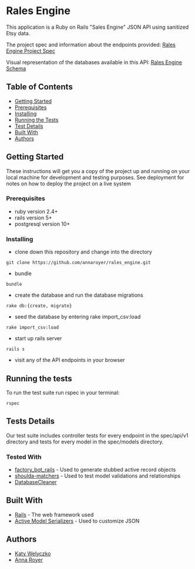 # Rales Engine

This application is a Ruby on Rails "Sales Engine" JSON API using sanitized Etsy data. 

The project spec and information about the endpoints provided: 
[Rales Engine Project Spec](http://backend.turing.io/module3/projects/rails_engine#technical-expectations)

Visual representation of the databases available in this API:
[Rales Engine Schema](http://ondras.zarovi.cz/sql/demo/?keyword=rales-engine)

## Table of Contents
- [Getting Started](#getting-started)
- [Prerequisites](#prerequisites)
- [Installing](#installing)
- [Running the Tests](#running-the-tests)
- [Test Details](#tests-details)
- [Built With](#built-with)
- [Authors](#authors)

## Getting Started

These instructions will get you a copy of the project up and running on your local machine for development and testing purposes. See deployment for notes on how to deploy the project on a live system

### Prerequisites

* ruby version 2.4+
* rails version 5+
* postgresql version 10+

### Installing

* clone down this repository and change into the directory
```
git clone https://github.com/annaroyer/rales_engine.git
```
* bundle
```
bundle
```
* create the database and run the database migrations
```
rake db:{create, migrate}
```
* seed the database by entering rake import_csv:load
```
rake import_csv:load
```
* start up rails server
```
rails s
```
* visit any of the API endpoints in your browser

## Running the tests

To run the test suite run rspec in your terminal:

```
rspec
```

## Tests Details

Our test suite includes controller tests for every endpoint in the spec/api/v1 directory and tests for every model in the spec/models directory.

### Tested With

* [factory_bot_rails](https://github.com/thoughtbot/factory_bot_rails) - Used to generate stubbed active record objects
* [shoulda-matchers](https://github.com/thoughtbot/shoulda-matchers) - Used to test model validations and relationships
* [DatabaseCleaner](https://github.com/DatabaseCleaner/database_cleaner)

## Built With

* [Rails](http://rubyonrails.org/) - The web framework used
* [Active Model Serializers](https://github.com/rails-api/active_model_serializers/tree/0-10-stable) - Used to customize JSON

## Authors

* [Katy Welyczko](https://github.com/katyjane8)
* [Anna Royer](https://github.com/annaroyer)
